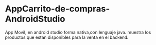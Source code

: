 # AppCarrito-de-compras-AndroidStudio
App Movil, en android studio forma nativa,con lenguaje java. muestra los productos que estan disponibles para la venta en el backend.
